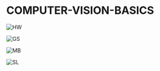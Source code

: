 # COMPUTER-VISION-BASICS
![HW](https://user-images.githubusercontent.com/42671977/85916415-41ea2a00-b86e-11ea-95a4-86dee510460f.png)


![GS](https://user-images.githubusercontent.com/42671977/85916481-bde47200-b86e-11ea-9153-4fec69763c7f.png)


![MB](https://user-images.githubusercontent.com/42671977/85916604-fe90bb00-b86f-11ea-8758-346fd0ccafa0.png)


![SL](https://user-images.githubusercontent.com/42671977/85916636-431c5680-b870-11ea-9f68-040f6df3aea3.png)


